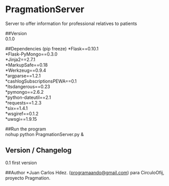 PragmationServer  
==========================  
  
Server to offer information for professional relatives to patients    

##Version  
0.1.0

##Dependencies (pip freeze)
*Flask==0.10.1  
*Flask-PyMongo==0.3.0  
*Jinja2==2.7.1  
*MarkupSafe==0.18  
*Werkzeug==0.9.4  
*argparse==1.2.1  
*cashlogSubscriptionsPEWA==0.1  
*itsdangerous==0.23  
*pymongo==2.6.2  
*python-dateutil==2.1  
*requests==1.2.3  
*six==1.4.1  
*wsgiref==0.1.2  
*uwsgi==1.9.15  
  
##Run the program  
nohup python PragmationServer.py &  

## Version / Changelog  
0.1 first version   
  
##Author
*Juan Carlos Hdez. (programaando@gmail.com) para CirculoOfij, proyecto Pragmation.   
